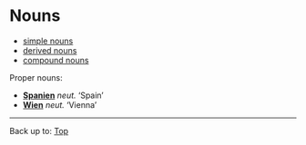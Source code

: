 # Nouns

- [simple nouns](simpleNouns.md)
- [derived nouns](derivedNouns.md)
- [compound nouns](compoundNouns.md)

Proper nouns:
- **[Spanien](s/sp/Spanien.md)** *neut.* ‘Spain’
- **[Wien](w/wi/Wien.md)** *neut.* ‘Vienna’

----

Back up to: [Top](../index.md)
